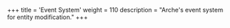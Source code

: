 +++
title = 'Event System'
weight = 110
description = "Arche's event system for entity modification."
+++
